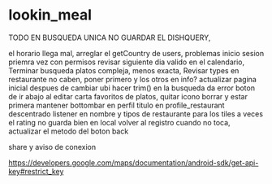 # lookin_meal

TODO
EN BUSQUEDA UNICA NO GUARDAR EL DISHQUERY,

el horario llega mal,
arreglar el getCountry de users,
problemas inicio sesion priemra vez con permisos
revisar siguiente dia valido en el calendario,
Terminar busqueda platos compleja, menos exacta,
Revisar types en restaurante no caben, poner primero y los otros en info?
actualizar pagina inicial despues de cambiar ubi
hacer trim() en la busqueda da error
boton de ir abajo al editar carta
favoritos de platos, quitar icono borrar y estar primera
mantener bottombar en perfil
titulo en profile_restaurant descentrado
listener en nombre y tipos de restaurante para los tiles
a veces el rating no guarda bien en local
volver al registro cuando no toca, actualizar el metodo del boton back

share y aviso de conexion

https://developers.google.com/maps/documentation/android-sdk/get-api-key#restrict_key


 
